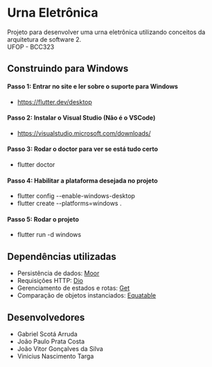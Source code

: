 # Urna Eletrônica

Projeto para desenvolver uma urna eletrônica utilizando conceitos da arquitetura de software 2.
</br>UFOP - BCC323

## Construindo para Windows

#### Passo 1: Entrar no site e ler sobre o suporte para Windows
- https://flutter.dev/desktop

#### Passo 2: Instalar o Visual Studio (Não é o VSCode)
- https://visualstudio.microsoft.com/downloads/

#### Passo 3: Rodar o doctor para ver se está tudo certo
- flutter doctor

#### Passo 4: Habilitar a plataforma desejada no projeto
- flutter config --enable-windows-desktop
- flutter create --platforms=windows .

#### Passo 5: Rodar o projeto
- flutter run -d windows

## Dependências utilizadas
- Persistência de dados: [Moor](https://pub.dev/packages/moor)
- Requisições HTTP: [Dio](https://pub.dev/packages/dio)
- Gerenciamento de estados e rotas: [Get](https://pub.dev/packages/get)
- Comparação de objetos instanciados: [Equatable](https://pub.dev/packages/equatable)

## Desenvolvedores

- Gabriel Scotá Arruda
- João Paulo Prata Costa
- João Vitor Gonçalves da Silva
- Vinicius Nascimento Targa
